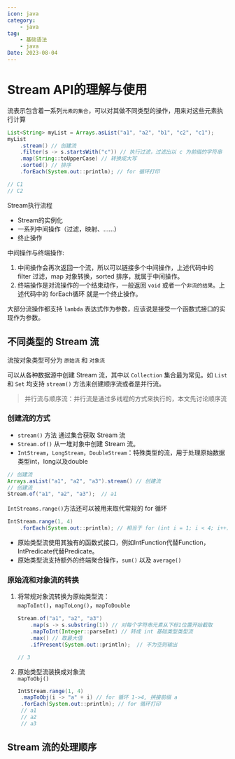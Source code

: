 ```yaml
---
icon: java
category: 
    - java
tag: 
    - 基础语法
    - java
Date: 2023-08-04
---
```


# Stream API的理解与使用

流表示包含着一系列`元素的集合`，可以对其做不同类型的操作，用来对这些元素执行计算  

```java
List<String> myList = Arrays.asList("a1", "a2", "b1", "c2", "c1");
myList
    .stream() // 创建流
    .filter(s -> s.startsWith("c")) // 执行过滤，过滤出以 c 为前缀的字符串
    .map(String::toUpperCase) // 转换成大写
    .sorted() // 排序
    .forEach(System.out::println); // for 循环打印

// C1
// C2
```

Stream执行流程
- Stream的实例化
- 一系列中间操作（过滤，映射、......）
- 终止操作

中间操作与终端操作:
1. 中间操作会再次返回一个流，所以可以链接多个中间操作，上述代码中的 filter 过滤，map 对象转换，sorted 排序，就属于中间操作。
2. 终端操作是对流操作的一个结束动作，一般返回 `void` 或者一个`非流的结果`。上述代码中的 forEach循环 就是一个终止操作。

大部分流操作都支持 `lambda` 表达式作为参数，应该说是接受一个函数式接口的实现作为参数。

## 不同类型的 Stream 流

流按对象类型可分为 `原始流` 和 `对象流`

可以从各种数据源中创建 Stream 流，其中以 `Collection` 集合最为常见。如 `List` 和 `Set` 均支持 `stream()` 方法来创建顺序流或者是并行流。
> 并行流与顺序流：并行流是通过多线程的方式来执行的，本文先讨论顺序流

### 创建流的方式

- `stream()` 方法 通过集合获取 Stream 流
- `Stream.of()` 从一堆对象中创建 Stream 流。
- `IntStream`，`LongStream`，`DoubleStream`：特殊类型的流，用于处理原始数据类型int，long以及double

```java
// 创建流
Arrays.asList("a1", "a2", "a3").stream() // 创建流
// 创建流
Stream.of("a1", "a2", "a3");  // a1

```

`IntStreams.range()`方法还可以被用来取代常规的 for 循环
```java
IntStream.range(1, 4)
    .forEach(System.out::println); // 相当于 for (int i = 1; i < 4; i++) {sout}
```

- 原始类型流使用其独有的函数式接口，例如IntFunction代替Function，IntPredicate代替Predicate。
- 原始类型流支持额外的终端聚合操作，`sum()` 以及 `average()`

### 原始流和对象流的转换
1. 将常规对象流转换为原始类型流：  
`mapToInt()`，`mapToLong()`，`mapToDouble`

    ```java
    Stream.of("a1", "a2", "a3")
        .map(s -> s.substring(1)) // 对每个字符串元素从下标1位置开始截取
        .mapToInt(Integer::parseInt) // 转成 int 基础类型类型流
        .max() // 取最大值
        .ifPresent(System.out::println);  // 不为空则输出

    // 3
    ```

2. 原始类型流装换成对象流  
   `mapToObj()` 
   ```java
   IntStream.range(1, 4)
    .mapToObj(i -> "a" + i) // for 循环 1->4, 拼接前缀 a
    .forEach(System.out::println); // for 循环打印
    // a1
    // a2
    // a3 
   ```

## Stream 流的处理顺序